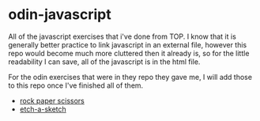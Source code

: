 # odin-javascript
All of the javascript exercises that i've done from TOP. I know that it is generally better practice to link javascript in an external file, however this repo would become much more cluttered then it already is, so for the little readability I can save, all of the javascript is in the html file.

For the odin exercises that were in they repo they gave me, I will add those to this repo once I've finished all of them.

* [rock paper scissors](/rock-paper-scissors-cli.html)
* [etch-a-sketch](etch-a-sketch.html)